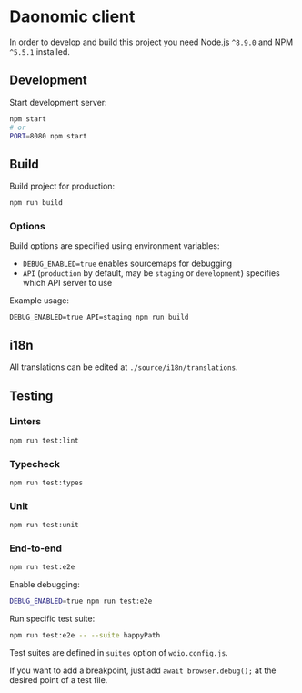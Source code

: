 # Daonomic client

In order to develop and build this project you need Node.js `^8.9.0` and NPM `^5.5.1` installed.

## Development

Start development server:

```bash
npm start
# or
PORT=8080 npm start
```

## Build

Build project for production:

```bash
npm run build
```

### Options

Build options are specified using environment variables:

* `DEBUG_ENABLED=true` enables sourcemaps for debugging
* `API` (`production` by default, may be `staging` or `development`) specifies which API server to use

Example usage:

```
DEBUG_ENABLED=true API=staging npm run build
```

## i18n

All translations can be edited at `./source/i18n/translations`.

## Testing

### Linters

```bash
npm run test:lint
```

### Typecheck

```bash
npm run test:types
```

### Unit

```bash
npm run test:unit
```

### End-to-end

```bash
npm run test:e2e
```

Enable debugging:

```bash
DEBUG_ENABLED=true npm run test:e2e
```

Run specific test suite:

```bash
npm run test:e2e -- --suite happyPath
```

Test suites are defined in `suites` option of `wdio.config.js`.

If you want to add a breakpoint, just add `await browser.debug();` at the desired point of a test file.
